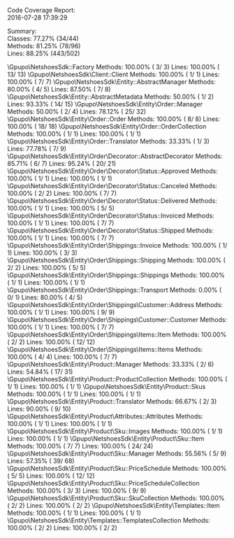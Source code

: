 

Code Coverage Report:      
  2016-07-28 17:39:29      
                           
 Summary:                  
  Classes: 77.27% (34/44)  
  Methods: 81.25% (78/96)  
  Lines:   88.25% (443/502)

\Gpupo\NetshoesSdk::Factory
  Methods: 100.00% ( 3/ 3)   Lines: 100.00% ( 13/ 13)
\Gpupo\NetshoesSdk\Client::Client
  Methods: 100.00% ( 1/ 1)   Lines: 100.00% (  7/  7)
\Gpupo\NetshoesSdk\Entity::AbstractManager
  Methods:  80.00% ( 4/ 5)   Lines:  87.50% (  7/  8)
\Gpupo\NetshoesSdk\Entity::AbstractMetadata
  Methods:  50.00% ( 1/ 2)   Lines:  93.33% ( 14/ 15)
\Gpupo\NetshoesSdk\Entity\Order::Manager
  Methods:  50.00% ( 2/ 4)   Lines:  78.12% ( 25/ 32)
\Gpupo\NetshoesSdk\Entity\Order::Order
  Methods: 100.00% ( 8/ 8)   Lines: 100.00% ( 18/ 18)
\Gpupo\NetshoesSdk\Entity\Order::OrderCollection
  Methods: 100.00% ( 1/ 1)   Lines: 100.00% (  1/  1)
\Gpupo\NetshoesSdk\Entity\Order::Translator
  Methods:  33.33% ( 1/ 3)   Lines:  77.78% (  7/  9)
\Gpupo\NetshoesSdk\Entity\Order\Decorator::AbstractDecorator
  Methods:  85.71% ( 6/ 7)   Lines:  95.24% ( 20/ 21)
\Gpupo\NetshoesSdk\Entity\Order\Decorator\Status::Approved
  Methods: 100.00% ( 1/ 1)   Lines: 100.00% (  1/  1)
\Gpupo\NetshoesSdk\Entity\Order\Decorator\Status::Canceled
  Methods: 100.00% ( 2/ 2)   Lines: 100.00% (  7/  7)
\Gpupo\NetshoesSdk\Entity\Order\Decorator\Status::Delivered
  Methods: 100.00% ( 1/ 1)   Lines: 100.00% (  5/  5)
\Gpupo\NetshoesSdk\Entity\Order\Decorator\Status::Invoiced
  Methods: 100.00% ( 1/ 1)   Lines: 100.00% (  7/  7)
\Gpupo\NetshoesSdk\Entity\Order\Decorator\Status::Shipped
  Methods: 100.00% ( 1/ 1)   Lines: 100.00% (  7/  7)
\Gpupo\NetshoesSdk\Entity\Order\Shippings::Invoice
  Methods: 100.00% ( 1/ 1)   Lines: 100.00% (  3/  3)
\Gpupo\NetshoesSdk\Entity\Order\Shippings::Shipping
  Methods: 100.00% ( 2/ 2)   Lines: 100.00% (  5/  5)
\Gpupo\NetshoesSdk\Entity\Order\Shippings::Shippings
  Methods: 100.00% ( 1/ 1)   Lines: 100.00% (  1/  1)
\Gpupo\NetshoesSdk\Entity\Order\Shippings::Transport
  Methods:   0.00% ( 0/ 1)   Lines:  80.00% (  4/  5)
\Gpupo\NetshoesSdk\Entity\Order\Shippings\Customer::Address
  Methods: 100.00% ( 1/ 1)   Lines: 100.00% (  9/  9)
\Gpupo\NetshoesSdk\Entity\Order\Shippings\Customer::Customer
  Methods: 100.00% ( 1/ 1)   Lines: 100.00% (  7/  7)
\Gpupo\NetshoesSdk\Entity\Order\Shippings\Items::Item
  Methods: 100.00% ( 2/ 2)   Lines: 100.00% ( 12/ 12)
\Gpupo\NetshoesSdk\Entity\Order\Shippings\Items::Items
  Methods: 100.00% ( 4/ 4)   Lines: 100.00% (  7/  7)
\Gpupo\NetshoesSdk\Entity\Product::Manager
  Methods:  33.33% ( 2/ 6)   Lines:  54.84% ( 17/ 31)
\Gpupo\NetshoesSdk\Entity\Product::ProductCollection
  Methods: 100.00% ( 1/ 1)   Lines: 100.00% (  1/  1)
\Gpupo\NetshoesSdk\Entity\Product::Skus
  Methods: 100.00% ( 1/ 1)   Lines: 100.00% (  1/  1)
\Gpupo\NetshoesSdk\Entity\Product::Translator
  Methods:  66.67% ( 2/ 3)   Lines:  90.00% (  9/ 10)
\Gpupo\NetshoesSdk\Entity\Product\Attributes::Attributes
  Methods: 100.00% ( 1/ 1)   Lines: 100.00% (  1/  1)
\Gpupo\NetshoesSdk\Entity\Product\Sku::Images
  Methods: 100.00% ( 1/ 1)   Lines: 100.00% (  1/  1)
\Gpupo\NetshoesSdk\Entity\Product\Sku::Item
  Methods: 100.00% ( 7/ 7)   Lines: 100.00% ( 24/ 24)
\Gpupo\NetshoesSdk\Entity\Product\Sku::Manager
  Methods:  55.56% ( 5/ 9)   Lines:  57.35% ( 39/ 68)
\Gpupo\NetshoesSdk\Entity\Product\Sku::PriceSchedule
  Methods: 100.00% ( 5/ 5)   Lines: 100.00% ( 12/ 12)
\Gpupo\NetshoesSdk\Entity\Product\Sku::PriceScheduleCollection
  Methods: 100.00% ( 3/ 3)   Lines: 100.00% (  9/  9)
\Gpupo\NetshoesSdk\Entity\Product\Sku::SkuCollection
  Methods: 100.00% ( 2/ 2)   Lines: 100.00% (  2/  2)
\Gpupo\NetshoesSdk\Entity\Templates::Item
  Methods: 100.00% ( 1/ 1)   Lines: 100.00% (  1/  1)
\Gpupo\NetshoesSdk\Entity\Templates::TemplatesCollection
  Methods: 100.00% ( 2/ 2)   Lines: 100.00% (  2/  2)
